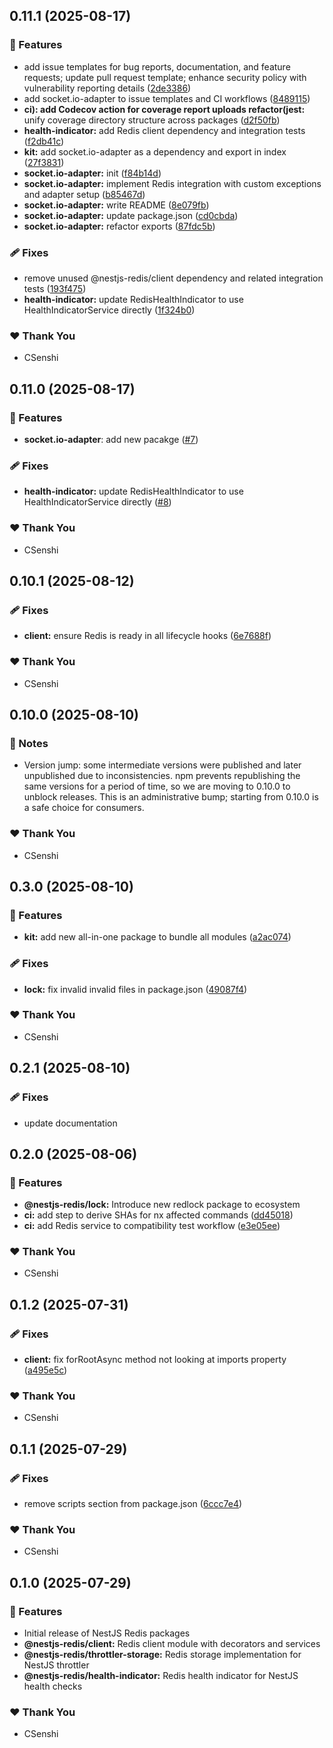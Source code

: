 ## 0.11.1 (2025-08-17)

### 🚀 Features

- add issue templates for bug reports, documentation, and feature requests; update pull request template; enhance security policy with vulnerability reporting details ([2de3386](https://github.com/CSenshi/nestjs-redis/commit/2de3386))
- add socket.io-adapter to issue templates and CI workflows ([8489115](https://github.com/CSenshi/nestjs-redis/commit/8489115))
- **ci): add Codecov action for coverage report uploads refactor(jest:** unify coverage directory structure across packages ([d2f50fb](https://github.com/CSenshi/nestjs-redis/commit/d2f50fb))
- **health-indicator:** add Redis client dependency and integration tests ([f2db41c](https://github.com/CSenshi/nestjs-redis/commit/f2db41c))
- **kit:** add socket.io-adapter as a dependency and export in index ([27f3831](https://github.com/CSenshi/nestjs-redis/commit/27f3831))
- **socket.io-adapter:** init ([f84b14d](https://github.com/CSenshi/nestjs-redis/commit/f84b14d))
- **socket.io-adapter:** implement Redis integration with custom exceptions and adapter setup ([b85467d](https://github.com/CSenshi/nestjs-redis/commit/b85467d))
- **socket.io-adapter:** write README ([8e079fb](https://github.com/CSenshi/nestjs-redis/commit/8e079fb))
- **socket.io-adapter:** update package.json ([cd0cbda](https://github.com/CSenshi/nestjs-redis/commit/cd0cbda))
- **socket.io-adapter:** refactor exports ([87fdc5b](https://github.com/CSenshi/nestjs-redis/commit/87fdc5b))

### 🩹 Fixes

- remove unused @nestjs-redis/client dependency and related integration tests ([193f475](https://github.com/CSenshi/nestjs-redis/commit/193f475))
- **health-indicator:** update RedisHealthIndicator to use HealthIndicatorService directly ([1f324b0](https://github.com/CSenshi/nestjs-redis/commit/1f324b0))

### ❤️ Thank You

- CSenshi

## 0.11.0 (2025-08-17)

### 🚀 Features

- **socket.io-adapter**: add new pacakge ([#7](https://github.com/CSenshi/nestjs-redis/pull/7))

### 🩹 Fixes

- **health-indicator:** update RedisHealthIndicator to use HealthIndicatorService directly ([#8](https://github.com/CSenshi/nestjs-redis/pull/8))

### ❤️ Thank You

- CSenshi

## 0.10.1 (2025-08-12)

### 🩹 Fixes

- **client:** ensure Redis is ready in all lifecycle hooks ([6e7688f](https://github.com/CSenshi/nestjs-redis/commit/6e7688f))

### ❤️ Thank You

- CSenshi

## 0.10.0 (2025-08-10)

### 📝 Notes

- Version jump: some intermediate versions were published and later unpublished due to inconsistencies. npm prevents republishing the same versions for a period of time, so we are moving to 0.10.0 to unblock releases. This is an administrative bump; starting from 0.10.0 is a safe choice for consumers.

### ❤️ Thank You

- CSenshi

## 0.3.0 (2025-08-10)

### 🚀 Features

- **kit:** add new all-in-one package to bundle all modules ([a2ac074](https://github.com/CSenshi/nestjs-redis/commit/a2ac074))

### 🩹 Fixes

- **lock:** fix invalid invalid files in package.json ([49087f4](https://github.com/CSenshi/nestjs-redis/commit/49087f4))

### ❤️ Thank You

- CSenshi

## 0.2.1 (2025-08-10)

### 🩹 Fixes

- update documentation

## 0.2.0 (2025-08-06)

### 🚀 Features

- **@nestjs-redis/lock:** Introduce new redlock package to ecosystem 
- **ci:** add step to derive SHAs for nx affected commands ([dd45018](https://github.com/CSenshi/nestjs-redis/commit/dd45018))
- **ci:** add Redis service to compatibility test workflow ([e3e05ee](https://github.com/CSenshi/nestjs-redis/commit/e3e05ee))

### ❤️ Thank You

- CSenshi

## 0.1.2 (2025-07-31)

### 🩹 Fixes

- **client:** fix forRootAsync method not looking at imports property ([a495e5c](https://github.com/CSenshi/nestjs-redis/commit/a495e5c))

### ❤️ Thank You

- CSenshi

## 0.1.1 (2025-07-29)

### 🩹 Fixes

- remove scripts section from package.json ([6ccc7e4](https://github.com/CSenshi/nestjs-redis/commit/6ccc7e4))

### ❤️ Thank You

- CSenshi

## 0.1.0 (2025-07-29)

### 🚀 Features

- Initial release of NestJS Redis packages
- **@nestjs-redis/client:** Redis client module with decorators and services
- **@nestjs-redis/throttler-storage:** Redis storage implementation for NestJS throttler
- **@nestjs-redis/health-indicator:** Redis health indicator for NestJS health checks

### ❤️ Thank You

- CSenshi
